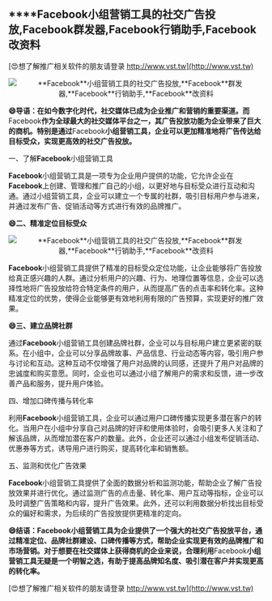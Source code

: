 ## ****Facebook**小组营销工具的社交广告投放,**Facebook**群发器,**Facebook**行销助手,**Facebook**改资料**

[😍想了解推广相关软件的朋友请登录 http://www.vst.tw](http://www.vst.tw)

 <center><img src="https://vst.tw/MP4/tuiguang/png/5.png" alt="**Facebook**小组营销工具的社交广告投放,**Facebook**群发器,**Facebook**行销助手,**Facebook**改资料"></center>

**😄导语：在如今数字化时代，社交媒体已成为企业推广和营销的重要渠道。而**Facebook**作为全球最大的社交媒体平台之一，其广告投放功能为企业带来了巨大的商机。特别是通过**Facebook**小组营销工具，企业可以更加精准地将广告传达给目标受众，实现更高效的社交广告投放。**

一、了解**Facebook**小组营销工具

**Facebook**小组营销工具是一项专为企业用户提供的功能，它允许企业在**Facebook**上创建、管理和推广自己的小组，以更好地与目标受众进行互动和沟通。通过小组营销工具，企业可以建立一个专属的社群，吸引目标用户参与进来，并通过发布广告、促销活动等方式进行有效的品牌推广。

**😄二、精准定位目标受众**

 <center><img src="https://vst.tw/MP4/tuiguang/png/2.png" alt="**Facebook**小组营销工具的社交广告投放,**Facebook**群发器,**Facebook**行销助手,**Facebook**改资料"></center>

**Facebook**小组营销工具提供了精准的目标受众定位功能，让企业能够将广告投放给真正感兴趣的人群。通过分析用户的兴趣、行为、地理位置等信息，企业可以选择性地将广告投放给符合特定条件的用户，从而提高广告的点击率和转化率。这种精准定位的优势，使得企业能够更有效地利用有限的广告预算，实现更好的推广效果。

**😄三、建立品牌社群**

通过**Facebook**小组营销工具创建品牌社群，企业可以与目标用户建立更紧密的联系。在小组中，企业可以分享品牌故事、产品信息、行业动态等内容，吸引用户参与讨论和互动。这种互动不仅增强了用户对品牌的认同感，还提升了用户对品牌的忠诚度和购买意愿。同时，企业也可以通过小组了解用户的需求和反馈，进一步改善产品和服务，提升用户体验。

四、增加口碑传播与转化率

利用**Facebook**小组营销工具，企业可以通过用户口碑传播实现更多潜在客户的转化。当用户在小组中分享自己对品牌的好评和使用体验时，会吸引更多人关注和了解该品牌，从而增加潜在客户的数量。此外，企业还可以通过小组发布促销活动、优惠券等方式，诱导用户进行购买，提高转化率和销售额。

五、监测和优化广告效果

**Facebook**小组营销工具提供了全面的数据分析和监测功能，帮助企业了解广告投放效果并进行优化。通过监测广告的点击量、转化率、用户互动等指标，企业可以及时调整广告策略和内容，提升广告效果。此外，还可以利用数据分析找出目标受众的偏好和需求，为后续的广告投放提供更精准的定向。

**😄结语：**Facebook**小组营销工具为企业提供了一个强大的社交广告投放平台，通过精准定位、品牌社群建设、口碑传播等方式，帮助企业实现更有效的品牌推广和市场营销。对于想要在社交媒体上获得商机的企业来说，合理利用**Facebook**小组营销工具无疑是一个明智之选，有助于提高品牌知名度、吸引潜在客户并实现更高的转化率。**

[😍想了解推广相关软件的朋友请登录 http://www.vst.tw](http://www.vst.tw)



